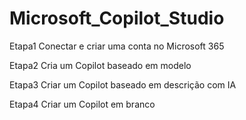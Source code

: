 # Microsoft_Copilot_Studio

Etapa1
Conectar e criar uma conta no Microsoft 365

Etapa2
Cria um Copilot baseado em modelo

Etapa3
Criar um Copilot baseado em descrição com IA

Etapa4
Criar um Copilot em branco
